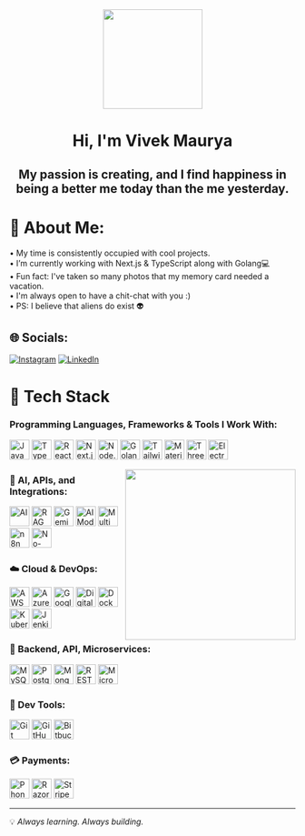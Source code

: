 <div align="center">
<img src="https://firebasestorage.googleapis.com/v0/b/bca-note.appspot.com/o/aa.png?alt=media&token=e54ed75c-bd24-4f37-bf88-4ca3049072e2&_gl=1*1rq9i5j*_ga*MzY4NzQ4NTE4LjE2NzkyODU2NDI.*_ga_CW55HF8NVT*MTY5NjMxMDQxNS4zLjEuMTY5NjMxMDQ4NC42MC4wLjA." height="175px" width="175px"/>
</div>
 
<h1 align="center">Hi, I'm Vivek Maurya</h1>


<h2 align="center">My passion is creating, and I find happiness in being a better me today than the me yesterday.</h2>


# 💫 About Me:
• My time is consistently occupied with cool projects.</br>
• I’m currently working with Next.js & TypeScript along with Golang💻</br>
• Fun fact: I've taken so many photos that my memory card needed a vacation.</br>
• I'm always open to have a chit-chat with you :)</br>
• PS: I believe that aliens do exist 👽</br>



## 🌐 Socials:
[![Instagram](https://img.shields.io/badge/Instagram-%23E4405F.svg?logo=Instagram&logoColor=white)](https://instagram.com/vivekmaurya_563) [![LinkedIn](https://img.shields.io/badge/LinkedIn-%230077B5.svg?logo=linkedin&logoColor=white)](https://linkedin.com/in/vivek563maurya) 

# 🚀 Tech Stack

### Programming Languages, Frameworks & Tools I Work With:

<img alt="JavaScript" src="https://img.shields.io/badge/Javascript-%23323330.svg?style=flat&logo=Javascript&logoColor=%23F7DF1E" height="35"> <img alt="TypeScript" src="https://img.shields.io/badge/Typescript-%23007ACC.svg?style=flat&logo=Typescript&logoColor=white" height="35"> <img alt="React" src="https://img.shields.io/badge/React-%2320232a.svg?style=flat&logo=React&logoColor=%2361DAFB" height="35"> <img alt="Next.js" src="https://img.shields.io/badge/Next.js-black?style=flat&logo=next.js&logoColor=white" height="35"> <img alt="Node.js" src="https://img.shields.io/badge/Node.js-6DA55F?style=flat&logo=Node.js&logoColor=white" height="35"> <img alt="Golang" src="https://img.shields.io/badge/Go-%2300ADD8.svg?style=flat&logo=Go&logoColor=white" height="35"> <img alt="Tailwind CSS Badge" src="https://img.shields.io/badge/Tailwind%20CSS-%2338B2AC.svg?style=flat&logo=Tailwindcss&logoColor=white" height="35"> <img alt="Material UI" src="https://img.shields.io/badge/Material--UI-0081CB?style=flat&logo=mui&logoColor=white" height="35"> <img alt="Three.js" src="https://img.shields.io/badge/Three.js-black?style=flat&logo=three.js&logoColor=white" height="35"> <img alt="Electron.js" src="https://img.shields.io/badge/electron-%2320232a.svg?style=flat&logo=electron&logoColor=white" height="35">

<img align='right' src="https://media.giphy.com/media/jRf5fsn8G6YaogAWxn/giphy.gif" width="300">

### 🧠 AI, APIs, and Integrations:

<img alt="AI" src="https://img.shields.io/badge/Artificial%20Intelligence-%2300BFFF.svg?style=flat&logo=OpenAI&logoColor=white" height="35"> <img alt="RAG" src="https://img.shields.io/badge/RAG-Retrieval%20Augmented%20Generation-blue?style=flat" height="35"> <img alt="Gemini API" src="https://img.shields.io/badge/Real%20Time%20Gemini%20API-%234B8BBE.svg?style=flat" height="35"> <img alt="AI Model Integration" src="https://img.shields.io/badge/AI%20Model%20Integration-%2300BFFF.svg?style=flat" height="35"> <img alt="Multimodal Integration" src="https://img.shields.io/badge/Multimodal%20Integration-%2300C49A.svg?style=flat" height="35"> <img alt="n8n" src="https://img.shields.io/badge/N8N-A6E3A1?style=flat&logo=n8n&logoColor=white" height="35"> <img alt="No-Code Platforms" src="https://img.shields.io/badge/No--Code%20Tools-%23F4B400.svg?style=flat" height="35">

### ☁️ Cloud & DevOps:

<img alt="AWS" src="https://img.shields.io/badge/AWS-%23FF9900.svg?style=flat&logo=amazon-aws&logoColor=white" height="35"> <img alt="Azure" src="https://img.shields.io/badge/Microsoft%20Azure-0089D6.svg?style=flat&logo=microsoft-azure&logoColor=white" height="35"> <img alt="Google Cloud" src="https://img.shields.io/badge/Google%20Cloud-%234285F4.svg?style=flat&logo=google-cloud&logoColor=white" height="35"> <img alt="DigitalOcean" src="https://img.shields.io/badge/DigitalOcean-%230167ff.svg?style=flat&logo=digitalocean&logoColor=white" height="35"> <img alt="Docker" src="https://img.shields.io/badge/Docker-%230db7ed.svg?style=flat&logo=docker&logoColor=white" height="35"> <img alt="Kubernetes" src="https://img.shields.io/badge/Kubernetes-%23326CE5.svg?style=flat&logo=kubernetes&logoColor=white" height="35"> <img alt="Jenkins" src="https://img.shields.io/badge/Jenkins-%23D24939.svg?style=flat&logo=jenkins&logoColor=white" height="35">

### 🧩 Backend, API, Microservices:

<img alt="MySQL" src="https://img.shields.io/badge/Mysql-%2300f.svg?style=flat&logo=mysql&logoColor=white" height="35"> <img alt="PostgreSQL" src="https://img.shields.io/badge/Postgresql-%23336791.svg?style=flat&logo=postgresql&logoColor=white" height="35"> <img alt="MongoDB" src="https://img.shields.io/badge/MongoDB-%234ea94b.svg?style=flat&logo=mongodb&logoColor=white" height="35"> <img alt="RESTful APIs" src="https://img.shields.io/badge/RESTful%20APIs-%23007396.svg?style=flat&logoColor=white" height="35"> <img alt="Microservices" src="https://img.shields.io/badge/Microservices-%23007ACC.svg?style=flat&logoColor=white" height="35">

### 🔌 Dev Tools:

<img alt="Git" src="https://img.shields.io/badge/Git-%23F05033.svg?style=flat&logo=git&logoColor=white" height="35"> <img alt="GitHub" src="https://img.shields.io/badge/Github-%23121011.svg?style=flat&logo=github&logoColor=white" height="35"> <img alt="Bitbucket" src="https://img.shields.io/badge/Bitbucket-%230047B3.svg?style=flat&logo=bitbucket&logoColor=white" height="35">

### 💳 Payments:

<img alt="PhonePe" src="https://img.shields.io/badge/PhonePe-%237E2EFF.svg?style=flat" height="35"> <img alt="Razorpay" src="https://img.shields.io/badge/Razorpay-%230055AA.svg?style=flat" height="35"> <img alt="Stripe" src="https://img.shields.io/badge/Stripe-%230055FF.svg?style=flat&logo=stripe&logoColor=white" height="35">

---

💡 <i>Always learning. Always building.</i>












